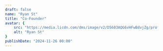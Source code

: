 ```yaml
---
draft: false
name: "Ryan St"
title: "Co-Founder"
avatar: {
    src: "https://media.licdn.com/dms/image/v2/D5603AQG6vHFwBdvjZg/profile-displayphoto-shrink_800_800/profile-displayphoto-shrink_800_800/0/1706710070081?e=1738195200&v=beta&t=N_YPzdQO9x9XmtY0JL8Nh0wVQNZ-WRSSFCQwmkNf5Qk",
    alt: "Ryan St"
}
publishDate: "2024-11-26 00:00"
---
```


